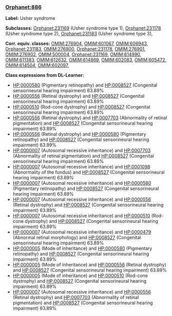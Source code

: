 
### [Orphanet:886](http://www.orpha.net/ORDO/Orphanet_886)
**Label:** Usher syndrome

**Subclasses:** [Orphanet:231169](http://www.orpha.net/ORDO/Orphanet_231169) (Usher syndrome type 1), [Orphanet:231178](http://www.orpha.net/ORDO/Orphanet_231178) (Usher syndrome type 2), [Orphanet:231183](http://www.orpha.net/ORDO/Orphanet_231183) (Usher syndrome type 3), 

**Corr. equiv. classes:** [OMIM:276904](http://purl.obolibrary.org/obo/OMIM_276904), [OMIM:601067](http://purl.obolibrary.org/obo/OMIM_601067), [OMIM:606943](http://purl.obolibrary.org/obo/OMIM_606943), [Orphanet:231183](http://www.orpha.net/ORDO/Orphanet_231183), [OMIM:276900](http://purl.obolibrary.org/obo/OMIM_276900), [Orphanet:231178](http://www.orpha.net/ORDO/Orphanet_231178), [OMIM:276901](http://purl.obolibrary.org/obo/OMIM_276901), [OMIM:276902](http://purl.obolibrary.org/obo/OMIM_276902), [OMIM:500004](http://purl.obolibrary.org/obo/OMIM_500004), [Orphanet:231169](http://www.orpha.net/ORDO/Orphanet_231169), [OMIM:614990](http://purl.obolibrary.org/obo/OMIM_614990), [OMIM:611383](http://purl.obolibrary.org/obo/OMIM_611383), [OMIM:612632](http://purl.obolibrary.org/obo/OMIM_612632), [OMIM:614869](http://purl.obolibrary.org/obo/OMIM_614869), [OMIM:602083](http://purl.obolibrary.org/obo/OMIM_602083), [OMIM:605472](http://purl.obolibrary.org/obo/OMIM_605472), [OMIM:614504](http://purl.obolibrary.org/obo/OMIM_614504), [OMIM:602097](http://purl.obolibrary.org/obo/OMIM_602097), 

**Class expressions from DL-Learner:**

- [HP:0000580](http://purl.obolibrary.org/obo/HP_0000580) (Pigmentary retinopathy) and [HP:0008527](http://purl.obolibrary.org/obo/HP_0008527) (Congenital sensorineural hearing impairment) 63.89%
- [HP:0000556](http://purl.obolibrary.org/obo/HP_0000556) (Retinal dystrophy) and [HP:0008527](http://purl.obolibrary.org/obo/HP_0008527) (Congenital sensorineural hearing impairment) 63.89%
- [HP:0000510](http://purl.obolibrary.org/obo/HP_0000510) (Rod-cone dystrophy) and [HP:0008527](http://purl.obolibrary.org/obo/HP_0008527) (Congenital sensorineural hearing impairment) 63.89%
- [HP:0000556](http://purl.obolibrary.org/obo/HP_0000556) (Retinal dystrophy) and [HP:0007703](http://purl.obolibrary.org/obo/HP_0007703) (Abnormality of retinal pigmentation) and [HP:0008527](http://purl.obolibrary.org/obo/HP_0008527) (Congenital sensorineural hearing impairment) 63.89%
- [HP:0000556](http://purl.obolibrary.org/obo/HP_0000556) (Retinal dystrophy) and [HP:0000580](http://purl.obolibrary.org/obo/HP_0000580) (Pigmentary retinopathy) and [HP:0008527](http://purl.obolibrary.org/obo/HP_0008527) (Congenital sensorineural hearing impairment) 63.89%
- [HP:0000007](http://purl.obolibrary.org/obo/HP_0000007) (Autosomal recessive inheritance) and [HP:0007703](http://purl.obolibrary.org/obo/HP_0007703) (Abnormality of retinal pigmentation) and [HP:0008527](http://purl.obolibrary.org/obo/HP_0008527) (Congenital sensorineural hearing impairment) 63.89%
- [HP:0000007](http://purl.obolibrary.org/obo/HP_0000007) (Autosomal recessive inheritance) and [HP:0001098](http://purl.obolibrary.org/obo/HP_0001098) (Abnormality of the fundus) and [HP:0008527](http://purl.obolibrary.org/obo/HP_0008527) (Congenital sensorineural hearing impairment) 63.89%
- [HP:0000007](http://purl.obolibrary.org/obo/HP_0000007) (Autosomal recessive inheritance) and [HP:0000580](http://purl.obolibrary.org/obo/HP_0000580) (Pigmentary retinopathy) and [HP:0008527](http://purl.obolibrary.org/obo/HP_0008527) (Congenital sensorineural hearing impairment) 63.89%
- [HP:0000007](http://purl.obolibrary.org/obo/HP_0000007) (Autosomal recessive inheritance) and [HP:0000556](http://purl.obolibrary.org/obo/HP_0000556) (Retinal dystrophy) and [HP:0008527](http://purl.obolibrary.org/obo/HP_0008527) (Congenital sensorineural hearing impairment) 63.89%
- [HP:0000007](http://purl.obolibrary.org/obo/HP_0000007) (Autosomal recessive inheritance) and [HP:0000510](http://purl.obolibrary.org/obo/HP_0000510) (Rod-cone dystrophy) and [HP:0008527](http://purl.obolibrary.org/obo/HP_0008527) (Congenital sensorineural hearing impairment) 63.89%
- [HP:0000007](http://purl.obolibrary.org/obo/HP_0000007) (Autosomal recessive inheritance) and [HP:0000479](http://purl.obolibrary.org/obo/HP_0000479) (Abnormal retinal morphology) and [HP:0008527](http://purl.obolibrary.org/obo/HP_0008527) (Congenital sensorineural hearing impairment) 63.89%
- [HP:0000005](http://purl.obolibrary.org/obo/HP_0000005) (Mode of inheritance) and [HP:0000580](http://purl.obolibrary.org/obo/HP_0000580) (Pigmentary retinopathy) and [HP:0008527](http://purl.obolibrary.org/obo/HP_0008527) (Congenital sensorineural hearing impairment) 63.89%
- [HP:0000005](http://purl.obolibrary.org/obo/HP_0000005) (Mode of inheritance) and [HP:0000556](http://purl.obolibrary.org/obo/HP_0000556) (Retinal dystrophy) and [HP:0008527](http://purl.obolibrary.org/obo/HP_0008527) (Congenital sensorineural hearing impairment) 63.89%
- [HP:0000005](http://purl.obolibrary.org/obo/HP_0000005) (Mode of inheritance) and [HP:0000510](http://purl.obolibrary.org/obo/HP_0000510) (Rod-cone dystrophy) and [HP:0008527](http://purl.obolibrary.org/obo/HP_0008527) (Congenital sensorineural hearing impairment) 63.89%
- [HP:0000007](http://purl.obolibrary.org/obo/HP_0000007) (Autosomal recessive inheritance) and [HP:0000556](http://purl.obolibrary.org/obo/HP_0000556) (Retinal dystrophy) and [HP:0007703](http://purl.obolibrary.org/obo/HP_0007703) (Abnormality of retinal pigmentation) and [HP:0008527](http://purl.obolibrary.org/obo/HP_0008527) (Congenital sensorineural hearing impairment) 63.89%


